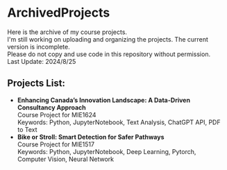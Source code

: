 # ArchivedProjects
Here is the archive of my course projects.\
I'm still working on uploading and organizing the projects. The current version is incomplete.\
Please do not copy and use code in this repository without permission.\
Last Update: 2024/8/25
## Projects List:
- **Enhancing Canada’s Innovation Landscape: A Data-Driven Consultancy Approach**\
  Course Project for MIE1624\
  Keywords: Python, JupyterNotebook, Text Analysis, ChatGPT API, PDF to Text
- **Bike or Stroll: Smart Detection for Safer Pathways**\
  Course Project for MIE1517\
  Keywords: Python, JupyterNotebook, Deep Learning, Pytorch, Computer Vision, Neural Network
